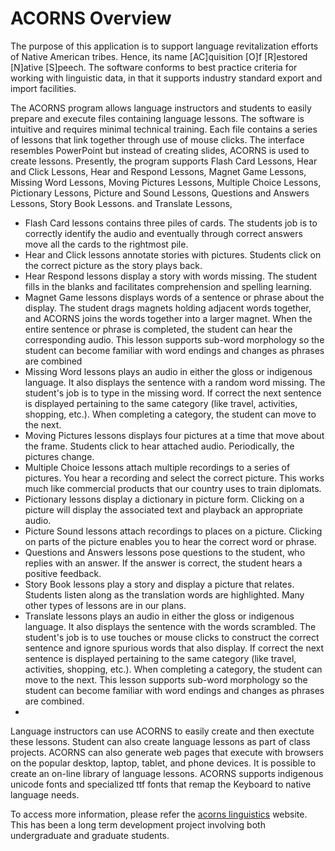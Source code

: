 # ACORNS Overview

The purpose of this application is to support language revitalization efforts of Native American tribes. Hence, its name [AC]quisition [O]f [R]estored [N]ative [S]peech. The software conforms to best practice criteria for working with linguistic data, in that it supports industry standard export and import facilities.

The ACORNS program allows language instructors and students to easily prepare and execute files containing language lessons. The software is intuitive and requires minimal technical training. Each file contains a series of lessons that link together through use of mouse clicks. The interface resembles PowerPoint but instead of creating slides, ACORNS is used to create lessons. Presently, the program supports Flash Card Lessons, Hear and Click Lessons, Hear and Respond Lessons, Magnet Game Lessons, Missing Word Lessons, Moving Pictures Lessons, Multiple Choice Lessons, Pictionary Lessons, Picture and Sound Lessons, Questions and Answers Lessons, Story Book Lessons. and Translate Lessons,

* Flash Card lessons contains three piles of cards. The students job is to correctly identify the audio and eventually through correct answers move all the cards to the rightmost pile.
* Hear and Click lessons annotate stories with pictures. Students click on the correct picture as the story plays back.
* Hear Respond lessons display a story with words missing. The student fills in the blanks and facilitates comprehension and spelling learning.
* Magnet Game lessons displays words of a sentence or phrase about the display. The student drags magnets holding adjacent words together, and ACORNS joins the words together into a larger magnet. When the entire sentence or phrase is completed, the student can hear the corresponding audio. This lesson supports sub-word morphology so the student can become familiar with word endings and changes as phrases are combined
* Missing Word lessons plays an audio in either the gloss or indigenous language. It also displays the sentence with a random word missing. The student's job is to type in the missing word. If correct the next sentence is displayed pertaining to the same category (like travel, activities, shopping, etc.). When completing a category, the student can move to the next.
* Moving Pictures lessons displays four pictures at a time that move about the frame. Students click to hear attached audio. Periodically, the pictures change.
* Multiple Choice lessons attach multiple recordings to a series of pictures. You hear a recording and select the correct picture. This works much like commercial products that our country uses to train diplomats.
* Pictionary lessons display a dictionary in picture form. Clicking on a picture will display the associated text and playback an appropriate audio.
* Picture Sound lessons attach recordings to places on a picture. Clicking on parts of the picture enables you to hear the correct word or phrase.
* Questions and Answers lessons pose questions to the student, who replies with an answer. If the answer is correct, the student hears a positive feedback.
* Story Book lessons play a story and display a picture that relates. Students listen along as the translation words are highlighted. Many other types of lessons are in our plans.
* Translate lessons plays an audio in either the gloss or indigenous language. It also displays the sentence with the words scrambled. The student's job is to use touches or mouse clicks to construct the correct sentence and ignore spurious words that also display. If correct the next sentence is displayed pertaining to the same category (like travel, activities, shopping, etc.). When completing a category, the student can move to the next. This lesson supports sub-word morphology so the student can become familiar with word endings and changes as phrases are combined.
* 
Language instructors can use ACORNS to easily create and then exectute these lessons. Student can also create language lessons as part of class projects. ACORNS can also generate web pages that execute with browsers on the popular desktop, laptop, tablet, and phone devices. It is possible to create an on-line library of language lessons. ACORNS supports indigenous unicode fonts and specialized ttf fonts that remap the Keyboard to native language needs.

To access more information, please refer the [acorns linguistics](https://acornslinguistics.com/) website. This has been a long term development project involving both undergraduate and graduate students.

